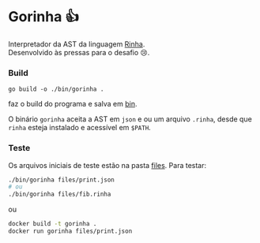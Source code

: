 # Gorinha :thumbsup:
Interpretador da AST da linguagem [Rinha](https://github.com/aripiprazole/rinha-de-compiler).  
Desenvolvido às pressas para o desafio 😢.
### Build
```
go build -o ./bin/gorinha .
```
faz o build do programa e salva em [bin](./bin/).

O binário `gorinha` aceita a AST em `json` e ou um arquivo `.rinha`, desde que `rinha` esteja instalado e acessível em `$PATH`.
### Teste
Os arquivos iniciais de teste estão na pasta [files](./files/).
Para testar:
```sh
./bin/gorinha files/print.json
# ou
./bin/gorinha files/fib.rinha
```
ou
```sh
docker build -t gorinha .
docker run gorinha files/print.json
```
